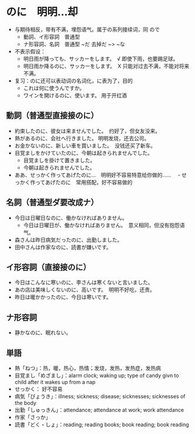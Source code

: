 # のに　明明…却

- 与期待相反，带有不满，埋怨语气。属于の系列接续词，同 ので
  - 動詞、イ形容詞　普通型
  - ナ形容詞、名詞　普通型 ~だ 去掉だ ~> ~な
- 不表示假设：
  - 明日雨が降っても、サッカーをします。　√ 即使下雨，也要踢足球。
  - 明日雨か降るのに、サッカーをします。　X 只能对过去不满，不能对将来不满。
- 复习：のに还可以表动词の名词化，に表为了，目的
  - これは何に使うんですか。
  - ワインを開けるのに、使います。 用于开红酒

## 動詞（普通型直接接のに）

- 約束したのに、彼女は来ませんでした。　约好了，但女友没来。
- 熱があるのに、会社へ行きました。 明明发烧，还去公司。
- お金かないのに、新しい車を買いました。　没钱还买了新车。
- 目覚ましをかけていたのに、今朝は起きられませんでした。
  - 目覚ましを掛けて置きました。
  - 今朝は起きられませんでした。
- ああ、せっかく作ってあげたのに…　明明好不容易特意给你做的……
　- せっかく作ってあげたのに　常用搭配，好不容易做的

## 名詞（普通型ダ要改成ナ）

- 今日は日曜日なのに、働かなければありません。
  - 今日は日曜日が、働かなければありません。　意义相同，但没有抱怨语气。
- 森さんは昨日病気だったのに、出勤しました。
- 田中さんは作家なのに、読書が嫌いです。

## イ形容詞（直接接のに）

- 今日はこんなに寒いのに、李さんは寒くないと言いました。
- あの店は美味しくないのに、高いです。　明明不好吃，还贵。
- 昨日は暖かかったのに、今日は寒いです。

## ナ形容詞

- 静かなのに、眠れない。

## 単語

- 熱「ねつ」：热，暖，热心，热情；发烧，发热，发热症，发热病
- 目覚まし「めざまし」：alarm clock; waking up; type of candy givn to child after it wakes up from a nap
- せっかく： 好不容易
- 病気「びょうき」：illness; sickness; disease; sicknesses; sicknesses of the body
- 出勤「しゅっきん」：attendance; attendance at work; work attendance
- 作家「さっか」
- 読書「どく・しょ」：reading; reading books; book reading; book reading